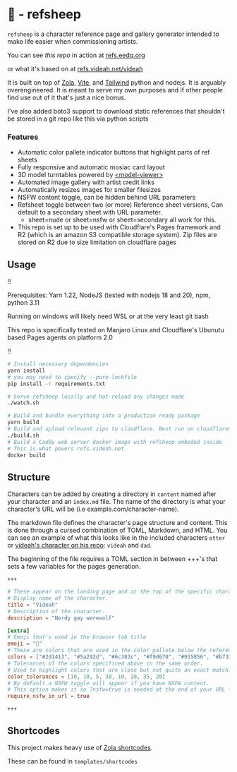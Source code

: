# 🐑 - refsheep

`refsheep` is a character reference page and gallery generator intended to make life easier when commissioning artists.

You can see _this repo_ in action at [refs.eedq.org](https://refs.eedq.org/otter)

or what it's based on at [refs.videah.net/videah](https://refs.videah.net/videah/)


It is built on top of [Zola](https://www.getzola.org), [Vite](https://vitejs.dev), and [Tailwind](https://tailwindcss.com)
python and nodejs.
It is arguably overengineered. It is meant to serve my own purposes and if other people find use out of it that's just a nice bonus.

I've also added boto3 support to download static references that shouldn't be stored in a git repo like this via python scripts
### Features
- Automatic color pallete indicator buttons that highlight parts of ref sheets
- Fully responsive and automatic mosiac card layout
- 3D model turntables powered by [\<model-viewer\>](https://modelviewer.dev)
- Automated image gallery with artist credit links
- Automatically resizes images for smaller filesizes
- NSFW content toggle, can be hidden behind URL parameters
- Refsheet toggle between two (or more) Reference sheet versions, Can default to a secondary sheet with URL parameter.
  - sheet=nude or sheet=nsfw or sheet=secondary all work for this. 
- This repo is set up to be used with Cloudflare's Pages framework and R2 (which is an amazon S3 compatible storage system). Zip files
are stored on R2 due to size limitation on cloudflare pages
## Usage
!! 

Prerequisites: Yarn 1.22, NodeJS (tested with nodejs 18 and 20), npm, python 3.11 

Running on windows will likely need WSL or at the very least git bash

This repo is specifically tested on Manjaro Linux and Cloudflare's Ubunutu based Pages agents on platform 2.0

!!
```bash
# Install necessary dependencies
yarn install
# you may need to specify --pure-lockfile
pip install -r requirements.txt

# Serve refsheep locally and hot-reload any changes made
./watch.sh

# Build and bundle everything into a production ready package
yarn build
# Build and upload relevant zips to cloudflare. Best run on cloudflares build agent.
./build.sh 
# Build a Caddy web server docker image with refsheep embeded inside
# This is what powers refs.videah.net
docker build
```


## Structure

Characters can be added by creating a directory in `content` named after your character and an `index.md` file.
The name of the directory is what your character's URL will be (i.e example.com/character-name).

The markdown file defines the character's page structure and content. This is done through a cursed combination of TOML, Markdown, and HTML.
You can see an example of what this looks like in the included characters `otter` or [videah's character on his repo](https://github.com/videah/refsheep): `videah` and `dad`.

The beginning of the file requires a TOML section in between +++'s that sets a few variables for the pages generation.

```
+++
```
```toml
# These appear on the landing page and at the top of the specific characters page
# Display name of the character.
title = "Videah"
# Description of the character.
description = "Nerdy gay werewolf"

[extra]
# Emoji that's used in the browser tab title
emoji = "🐺"
# These are colors that are used in the color pallete below the reference sheet.
colors = ["#2d1413", "#5a292d", "#6c383c", "#f9d670", "#915856", "#b73341", "#6baac5", "#f6cfc9"]
# Tolerances of the colors specificed above in the same order.
# Used to highlight colors that are close but not quite an exact match.
color_tolerances = [10, 10, 5, 30, 10, 20, 35, 20]
# By default a NSFW toggle will appear if you have NSFW content.
# This option makes it so ?nsfw=true is needed at the end of your URL for that to appear.
require_nsfw_in_url = true
```
```
+++
```

## Shortcodes

This project makes heavy use of [Zola shortcodes](https://www.getzola.org/documentation/content/shortcodes).

These can be found in `templates/shortcodes`
